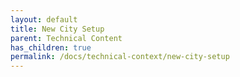 ```yaml
---
layout: default
title: New City Setup
parent: Technical Content
has_children: true
permalink: /docs/technical-context/new-city-setup
---
```


